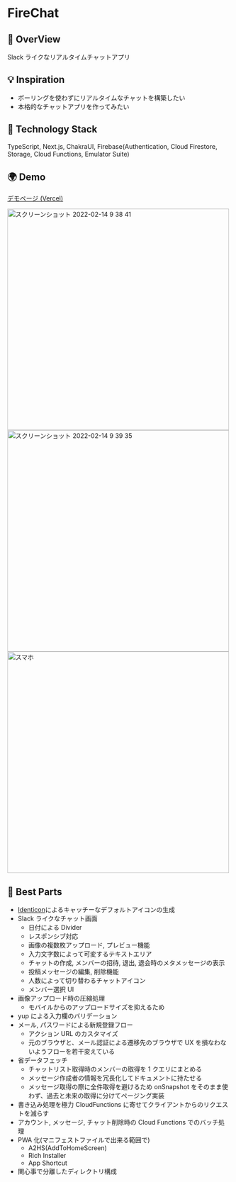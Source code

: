 # FireChat

## :star2: OverView

Slack ライクなリアルタイムチャットアプリ

## :bulb: Inspiration

- ポーリングを使わずにリアルタイムなチャットを構築したい
- 本格的なチャットアプリを作ってみたい

## :wrench: Technology Stack

TypeScript, Next.js, ChakraUI,
Firebase(Authentication, Cloud Firestore, Storage,
Cloud Functions, Emulator Suite)

<!-- ## :zap: Feature -->

## :earth_africa: Demo

[デモページ (Vercel)](https://firechat-web.vercel.app/)

<img width="500" alt="スクリーンショット 2022-02-14 9 38 41" src="https://user-images.githubusercontent.com/68690824/153782904-5826af90-9e2e-42c0-b1f4-679ad6fe403e.png"><img width="500" alt="スクリーンショット 2022-02-14 9 39 35" src="https://user-images.githubusercontent.com/68690824/153782908-19656092-4eb2-4e55-b4da-3fc47956956f.png">
<img width="500" alt="スマホ" src="https://user-images.githubusercontent.com/68690824/153783132-62ebface-bfef-43db-a256-5c215563bafa.jpg">

## :clap: Best Parts

- [Identicon](https://zenn.dev/lulzneko/articles/library-for-generating-cute-face-icon-identicons)によるキャッチーなデフォルトアイコンの生成
- Slack ライクなチャット画面
  - 日付による Divider
  - レスポンシブ対応
  - 画像の複数枚アップロード, プレビュー機能
  - 入力文字数によって可変するテキストエリア
  - チャットの作成, メンバーの招待, 退出, 退会時のメタメッセージの表示
  - 投稿メッセージの編集, 削除機能
  - 人数によって切り替わるチャットアイコン
  - メンバー選択 UI
- 画像アップロード時の圧縮処理
  - モバイルからのアップロードサイズを抑えるため
- yup による入力欄のバリデーション
- メール, パスワードによる新規登録フロー
  - アクション URL のカスタマイズ
  - 元のブラウザと、メール認証による遷移先のブラウザで UX を損なわないようフローを若干変えている
- 省データフェッチ
  - チャットリスト取得時のメンバーの取得を 1 クエリにまとめる
  - メッセージ作成者の情報を冗長化してドキュメントに持たせる
  - メッセージ取得の際に全件取得を避けるため onSnapshot をそのまま使わず、過去と未来の取得に分けてページング実装
- 書き込み処理を極力 CloudFunctions に寄せてクライアントからのリクエストを減らす
- アカウント, メッセージ, チャット削除時の Cloud Functions でのバッチ処理
- PWA 化(マニフェストファイルで出来る範囲で)
  - A2HS(AddToHomeScreen)
  - Rich Installer
  - App Shortcut
- 関心事で分離したディレクトリ構成
